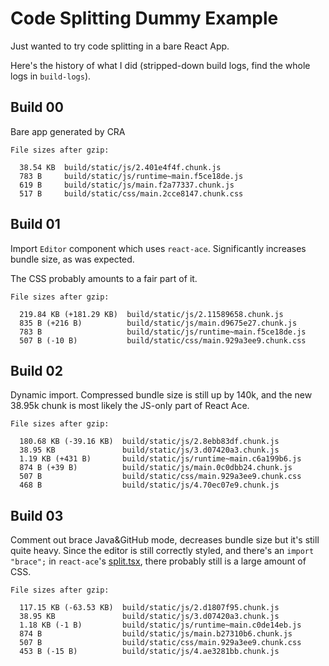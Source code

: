 # Code Splitting Dummy Example

Just wanted to try code splitting in a bare React App.

Here's the history of what I did (stripped-down build logs, find the whole logs in `build-logs`).

## Build 00

Bare app generated by CRA

    File sizes after gzip:

      38.54 KB  build/static/js/2.401e4f4f.chunk.js
      783 B     build/static/js/runtime~main.f5ce18de.js
      619 B     build/static/js/main.f2a77337.chunk.js
      517 B     build/static/css/main.2cce8147.chunk.css

## Build 01

Import `Editor` component which uses `react-ace`. Significantly increases bundle size, as was expected.

The CSS probably amounts to a fair part of it.

    File sizes after gzip:

      219.84 KB (+181.29 KB)  build/static/js/2.11589658.chunk.js
      835 B (+216 B)          build/static/js/main.d9675e27.chunk.js
      783 B                   build/static/js/runtime~main.f5ce18de.js
      507 B (-10 B)           build/static/css/main.929a3ee9.chunk.css

## Build 02

Dynamic import. Compressed bundle size is still up by 140k, and the new 38.95k chunk is most likely the JS-only part of React Ace.

    File sizes after gzip:

      180.68 KB (-39.16 KB)  build/static/js/2.8ebb83df.chunk.js
      38.95 KB               build/static/js/3.d07420a3.chunk.js
      1.19 KB (+431 B)       build/static/js/runtime~main.c6a199b6.js
      874 B (+39 B)          build/static/js/main.0c0dbb24.chunk.js
      507 B                  build/static/css/main.929a3ee9.chunk.css
      468 B                  build/static/js/4.70ec07e9.chunk.js

## Build 03

Comment out brace Java&GitHub mode, decreases bundle size but it's still quite heavy.
Since the editor is still correctly styled, and there's an `import "brace";` in `react-ace`'s [split.tsx](https://github.com/securingsincity/react-ace/blob/master/src/split.tsx), there probably still is a large amount of CSS.

    File sizes after gzip:

      117.15 KB (-63.53 KB)  build/static/js/2.d1807f95.chunk.js
      38.95 KB               build/static/js/3.d07420a3.chunk.js
      1.18 KB (-1 B)         build/static/js/runtime~main.c0de14eb.js
      874 B                  build/static/js/main.b27310b6.chunk.js
      507 B                  build/static/css/main.929a3ee9.chunk.css
      453 B (-15 B)          build/static/js/4.ae3281bb.chunk.js
